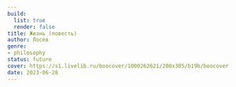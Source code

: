 ```yaml
---
build:
  list: true
  render: false
title: Жизнь (повесть)
author: Лосев
genre:
- philosophy
status: future
cover: https://s1.livelib.ru/boocover/1000262621/200x305/b19b/boocover.jpg
date: 2023-06-28
---
```


